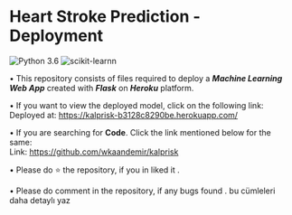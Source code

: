 # Heart Stroke Prediction - Deployment
![Python 3.6](https://img.shields.io/badge/Python-3.6-brightgreen.svg) ![scikit-learnn](https://img.shields.io/badge/Library-Scikit_Learn-orange.svg)

• This repository consists of files required to deploy a ___Machine Learning Web App___ created with ___Flask___ on ___Heroku___ platform.

• If you want to view the deployed model, click on the following link:<br />
Deployed at: https://kalprisk-b3128c8290be.herokuapp.com/

• If you are searching for __Code__. Click the link mentioned below for the same:<br />
Link:  https://github.com/wkaandemir/kalprisk

• Please do ⭐ the repository, if you in liked it .

• Please do comment in the repository, if any bugs found .
bu cümleleri daha detaylı yaz
